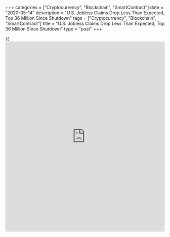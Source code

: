 +++
categories = ["Cryptocurrency", "Blockchain", "SmartContract"]
date = "2020-05-14"
description = "U.S. Jobless Claims Drop Less Than Expected, Top 36 Million Since Shutdown"
tags = ["Cryptocurrency", "Blockchain", "SmartContract"]
title = "U.S. Jobless Claims Drop Less Than Expected, Top 36 Million Since Shutdown"
type = "post"
+++

{{<iframe id="large-banner" src="https://www.bounty.group/#slide=11.0" width="100%" height="600" scrolling="no" style="border: 0px solid rgb(216, 221, 230); border-radius: 3px;">}}

While the Labor Department released a report on Thursday showing a
continued decline in first-time claims for U.S. unemployment benefits in
the week ended May 9th, the number of new claims still came in well
above economist estimates.

The report said initial jobless claims fell to 2.981 million, a decrease
of 195,000 from the previous week's revised level of 3.176 million.

Economists had expected jobless claims to tumble to 2.5 million from the
3.169 million originally reported for the previous week.

Jobless claims have steadily decreased since reaching a record high of
6.867 million in late March, but the number of new claims has reached
nearly 36.5 million since the [coronavirus][1]-induced economic
shutdown.

"While initial claims for unemployment benefits continue to retreat from
their peak, they remain at levels consistent with a labor market in
distress," said a note from economists at Oxford Economics.

They added, "And the headline figures don't tell the full story since
they don't capture individuals receiving benefits under state and
emergency programs."

The Labor Department said the less volatile four-week moving average
tumbled to 3,616,500, a decrease of 564,000 from the previous week's
revised average of 4,180,500.

Meanwhile, the report said continuing claims, a reading on the number of
people receiving ongoing unemployment assistance, jumped by 456,000 to
22.833 million in the week ended May 2nd.

The four-week moving average of continuing claims also surged up to
19,760,000, an increase of 2,729,750 from the previous week's revised
average of 17,030,250.

Last Friday, the Labor Department released a separate report showing a
record nosedive in employment in the U.S. in the month of April.

The report said non-farm payroll employment plummeted by 20.5 million
jobs in April after tumbling by a revised 870,000 jobs in March.

The steep drop in employment was not as bad as feared, however, as
economists had expected employment to plunge by 22.0 million jobs
compared to the loss of 701,000 jobs originally reported for the
previous month.

Nonetheless, the Labor Department said the unemployment rate still
skyrocketed to a post-World War II record high of 14.7 percent in April
from 4.4 percent in March. Economists had expected the unemployment rate
to spike to 14.0 percent.

For comments and feedback [contact](https://www.playgroundfx.com/contact/): editorial@rtt[news](https://www.letsplayfx.com/blog/forex-news-website/).com

[Business News][2]

   1. www.rtt[news](https://www.letsplayfx.com/blog/forex-news-website/).com/list/coronavirus.aspx
   2. www.rtt[news](https://www.letsplayfx.com/blog/forex-news-website/).com/Content/Business.aspx